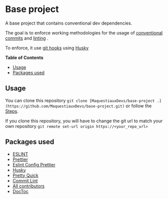 # Base project

A base project that contains conventional dev dependencies.

The goal is to enforce working methodologies for the usage of [conventional commits](https://www.conventionalcommits.org/en/v1.0.0/) and [linting](https://eslint.org/) .

To enforce, it use [git hooks](https://git-scm.com/docs/githooks) using [Husky](https://typicode.github.io/husky/)

<!-- START doctoc generated TOC please keep comment here to allow auto update -->
<!-- DON'T EDIT THIS SECTION, INSTEAD RE-RUN doctoc TO UPDATE -->

**Table of Contents**

-   [Usage](#usage)
-   [Packages used](#packages-used)

<!-- END doctoc generated TOC please keep comment here to allow auto update -->

## Usage

You can clone this repository `git clone [MaquestiauxDevs/base-project .](https://github.com/MaquestiauxDevs/base-project.git)` or follow the [Steps](./STEPS.md).

If you clone this repository, you will have to change the git url to match your own repository `git remote set-url origin https://<your_repo_url>`

## Packages used

-   [ESLINT](https://eslint.org)
-   [Prettier](https://prettier.io/)
-   [Eslint Config Prettier](https://github.com/prettier/eslint-config-prettier#readme)
-   [Husky](https://typicode.github.io/husky/)
-   [Pretty Quick](https://github.com/prettier/pretty-quick#readme)
-   [Commit Lint](https://commitlint.js.org/)
-   [All contributors](https://allcontributors.org/)
-   [DocToc](https://github.com/thlorenz/doctoc)
